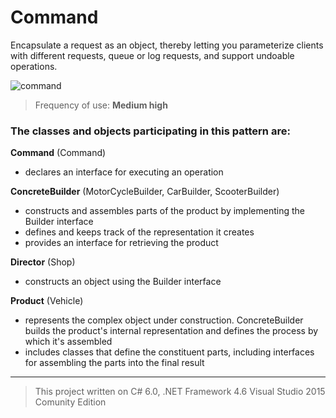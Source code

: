 # Command

Encapsulate a request as an object, thereby letting you parameterize clients with different requests, queue or log requests, and support undoable operations.

![command](https://cloud.githubusercontent.com/assets/24522089/24660159/d9a8ab84-195f-11e7-94ac-16e51b9fbcd3.png)


> Frequency of use: **Medium high**

### The classes and objects participating in this pattern are:

**Command**  (Command)
* declares an interface for executing an operation

**ConcreteBuilder**  (MotorCycleBuilder, CarBuilder, ScooterBuilder)
* constructs and assembles parts of the product by implementing the Builder interface
* defines and keeps track of the representation it creates
* provides an interface for retrieving the product

**Director**  (Shop)
* constructs an object using the Builder interface

**Product**  (Vehicle)
* represents the complex object under construction. ConcreteBuilder builds the product's internal representation and defines the process by which it's assembled
* includes classes that define the constituent parts, including interfaces for assembling the parts into the final result

----------------------------------------------------------------------------------------------------------------
> This project written on C# 6.0, .NET Framework 4.6 Visual Studio 2015 Comunity Edition
